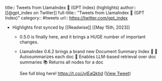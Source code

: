 title:: Tweets from LlamaIndex 🦙 (GPT Index) (highlights)
author:: [[@gpt_index on Twitter]]
full-title:: "Tweets from LlamaIndex 🦙 (GPT Index)"
category:: #tweets
url:: https://twitter.com/gpt_index

- Highlights first synced by [[Readwise]] [[May 15th, 2023]]
	- 0.5.0 is finally here, and it brings a HUGE number of important changes.
	- LlamaIndex 0.6.2 brings a brand new Document Summary Index 🎉
	  📝 Autosummarizes each doc
	  🧠 Enables LLM-based retrieval over doc summaries
	  📚 Returns all nodes for a doc
	  
	  See full blog here! https://t.co/JylEaQktid ([View Tweet](https://twitter.com/gpt_index/status/1655590126074863616))
